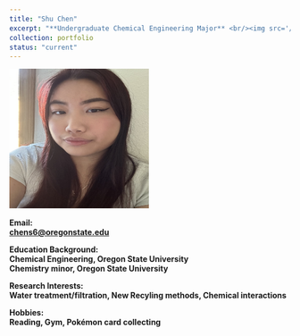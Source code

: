 ```yaml
---
title: "Shu Chen"
excerpt: "**Undergraduate Chemical Engineering Major** <br/><img src='/images/ShuChen.jpg' width='250' height='250'>"
collection: portfolio
status: "current"
---
```


<img src='/images/ShuChen.jpg' width='250' height='250'>

**Email:** <br/>
**chens6@oregonstate.edu**

**Education Background:** <br/>
**Chemical Engineering, Oregon State University** <br/>
**Chemistry minor, Oregon State University** <br/>

**Research Interests:** <br/>
**Water treatment/filtration, New Recyling methods, Chemical interactions**

**Hobbies:** <br/>
**Reading, Gym, Pokémon card collecting**
